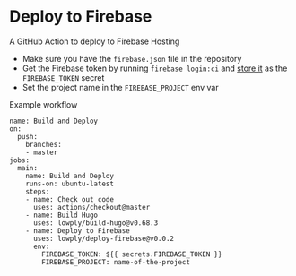 # Deploy to Firebase

A GitHub Action to deploy to Firebase Hosting

- Make sure you have the `firebase.json` file in the repository
- Get the Firebase token by running `firebase login:ci` and [store it](https://help.github.com/en/actions/configuring-and-managing-workflows/creating-and-storing-encrypted-secrets) as the `FIREBASE_TOKEN` secret
- Set the project name in the `FIREBASE_PROJECT` env var

Example workflow

```
name: Build and Deploy
on:
  push:
    branches:
    - master
jobs:
  main:
    name: Build and Deploy
    runs-on: ubuntu-latest
    steps:
    - name: Check out code
      uses: actions/checkout@master
    - name: Build Hugo
      uses: lowply/build-hugo@v0.68.3
    - name: Deploy to Firebase
      uses: lowply/deploy-firebase@v0.0.2
      env:
        FIREBASE_TOKEN: ${{ secrets.FIREBASE_TOKEN }}
        FIREBASE_PROJECT: name-of-the-project
```

